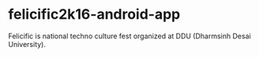 # felicific2k16-android-app
Felicific is national techno culture fest organized at DDU (Dharmsinh Desai University).
